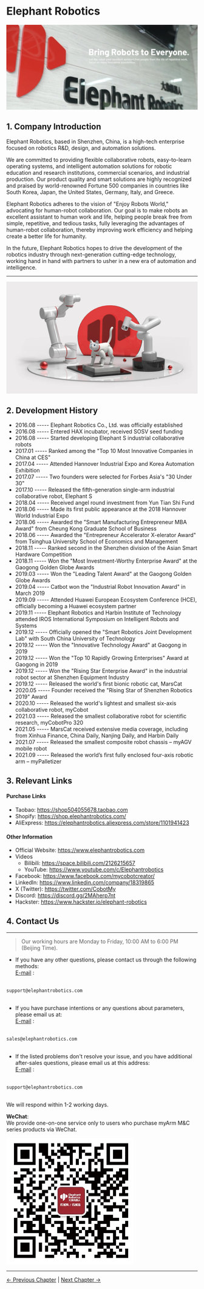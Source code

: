 # Elephant Robotics

![alt text](../resources/5-SupportAndService/公司介绍.png)

## 1. Company Introduction

Elephant Robotics, based in Shenzhen, China, is a high-tech enterprise focused on robotics R&D, design, and automation solutions.

We are committed to providing flexible collaborative robots, easy-to-learn operating systems, and intelligent automation solutions for robotic education and research institutions, commercial scenarios, and industrial production. Our product quality and smart solutions are highly recognized and praised by world-renowned Fortune 500 companies in countries like South Korea, Japan, the United States, Germany, Italy, and Greece.

Elephant Robotics adheres to the vision of "Enjoy Robots World," advocating for human-robot collaboration. Our goal is to make robots an excellent assistant to human work and life, helping people break free from simple, repetitive, and tedious tasks, fully leveraging the advantages of human-robot collaboration, thereby improving work efficiency and helping create a better life for humanity.

In the future, Elephant Robotics hopes to drive the development of the robotics industry through next-generation cutting-edge technology, working hand in hand with partners to usher in a new era of automation and intelligence.

---

![alt text](../resources/5-SupportAndService/公司历程.jpg)

## 2. Development History

  - 2016.08 ----- Elephant Robotics Co., Ltd. was officially established
  - 2016.08 ----- Entered HAX incubator, received SOSV seed funding
  - 2016.08 ----- Started developing Elephant S industrial collaborative robots
  - 2017.01 ----- Ranked among the "Top 10 Most Innovative Companies in China at CES"
  - 2017.04 ----- Attended Hannover Industrial Expo and Korea Automation Exhibition
  - 2017.07 ----- Two founders were selected for Forbes Asia's "30 Under 30"
  - 2017.10 ----- Released the fifth-generation single-arm industrial collaborative robot, Elephant S
  - 2018.04 ----- Received angel round investment from Yun Tian Shi Fund
  - 2018.06 ----- Made its first public appearance at the 2018 Hannover World Industrial Expo
  - 2018.06 ----- Awarded the "Smart Manufacturing Entrepreneur MBA Award" from Cheung Kong Graduate School of Business
  - 2018.06 ----- Awarded the "Entrepreneur Accelerator X-elerator Award" from Tsinghua University School of Economics and Management
  - 2018.11 ----- Ranked second in the Shenzhen division of the Asian Smart Hardware Competition
  - 2018.11 ----- Won the "Most Investment-Worthy Enterprise Award" at the Gaogong Golden Globe Awards
  - 2019.03 ----- Won the "Leading Talent Award" at the Gaogong Golden Globe Awards
  - 2019.04 ----- Catbot won the "Industrial Robot Innovation Award" in March 2019
  - 2019.09 ----- Attended Huawei European Ecosystem Conference (HCE), officially becoming a Huawei ecosystem partner
  - 2019.11 ----- Elephant Robotics and Harbin Institute of Technology attended IROS International Symposium on Intelligent Robots and Systems
  - 2019.12 ----- Officially opened the "Smart Robotics Joint Development Lab" with South China University of Technology
  - 2019.12 ----- Won the "Innovative Technology Award" at Gaogong in 2019
  - 2019.12 ----- Won the "Top 10 Rapidly Growing Enterprises" Award at Gaogong in 2019
  - 2019.12 ----- Won the "Rising Star Enterprise Award" in the industrial robot sector at Shenzhen Equipment Industry
  - 2019.12 ----- Released the world's first bionic robotic cat, MarsCat
  - 2020.05 ----- Founder received the "Rising Star of Shenzhen Robotics 2019" Award
  - 2020.10 ----- Released the world's lightest and smallest six-axis collaborative robot, myCobot
  - 2021.03 ----- Released the smallest collaborative robot for scientific research, myCobotPro 320
  - 2021.05 ----- MarsCat received extensive media coverage, including from Xinhua Finance, China Daily, Nanjing Daily, and Harbin Daily
  - 2021.07 ----- Released the smallest composite robot chassis – myAGV mobile robot
  - 2021.09 ----- Released the world’s first fully enclosed four-axis robotic arm – myPalletizer

## 3. Relevant Links  

#### Purchase Links
  - Taobao: https://shop504055678.taobao.com
  - Shopify: https://shop.elephantrobotics.com/
  - AliExpress: https://elephantrobotics.aliexpress.com/store/1101941423

#### Other Information
- Official Website: https://www.elephantrobotics.com
- Videos
  - Bilibili: https://space.bilibili.com/2126215657
  - YouTube: https://www.youtube.com/c/Elephantrobotics
- Facebook: https://www.facebook.com/mycobotcreator/
- LinkedIn: https://www.linkedin.com/company/18319865
- X (Twitter): https://twitter.com/CobotMy
- Discord: https://discord.gg/2MAherp7nt
- Hackster: https://www.hackster.io/elephant-robotics

## 4. Contact Us
---

> Our working hours are Monday to Friday, 10:00 AM to 6:00 PM (Beijing Time).

  - If you have any other questions, please contact us through the following methods:  
[E-mail](support@elephantrobotics.com) :

<pre>
<code class="copyable">
support@elephantrobotics.com
</code>
</pre>
  - If you have purchase intentions or any questions about parameters, please email us at:  
[E-mail](sales@elephantrobotics.com) :

<pre>
<code class="copyable">
sales@elephantrobotics.com
</code>
</pre>

  - If the listed problems don't resolve your issue, and you have additional after-sales questions, please email us at this address:  
[E-mail](support@elephantrobotics.com) :

<pre>
<code class="copyable">
support@elephantrobotics.com
</code>
</pre>

We will respond within 1-2 working days.

**WeChat**:  
We provide one-on-one service only to users who purchase myArm M&C series products via WeChat.

![alt text](../resources/5-SupportAndService/WeChat-Code.jpg)

---

[← Previous Chapter](../4-FunctionsAndApplications/7-SuccessfulCases/7-SuccessfulCases.md) | [Next Chapter →](../6-Acknowledgments/6-Acknowledgments.md)
